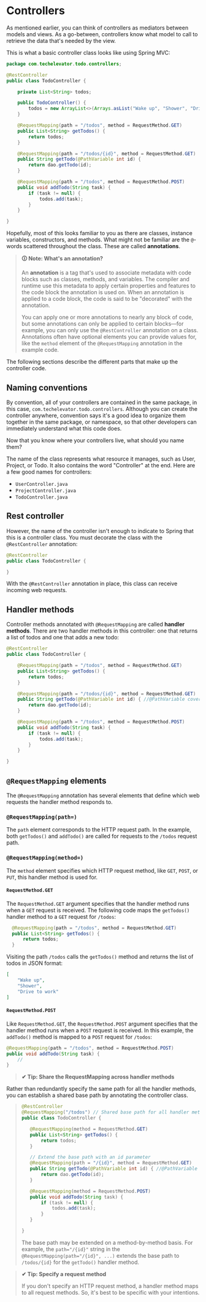 # Controllers

As mentioned earlier, you can think of controllers as mediators between models and views. As a go-between, controllers know what model to call to retrieve the data that's needed by the view.

This is what a basic controller class looks like using Spring MVC:

```java
package com.techelevator.todo.controllers;

@RestController
public class TodoController {

    private List<String> todos;

    public TodoController() {
        todos = new ArrayList<>(Arrays.asList("Wake up", "Shower", "Drive to work"));
    }

    @RequestMapping(path = "/todos", method = RequestMethod.GET)
    public List<String> getTodos() {
        return todos;
    }

    @RequestMapping(path = "/todos/{id}", method = RequestMethod.GET)
    public String getTodo(@PathVariable int id) {
        return dao.getTodo(id);
    }

    @RequestMapping(path = "/todos", method = RequestMethod.POST)
    public void addTodo(String task) {
        if (task != null) {
            todos.add(task);
        }
    }

}
```

Hopefully, most of this looks familiar to you as there are classes, instance variables, constructors, and methods. What might not be familiar are the `@`-words scattered throughout the class. These are called **annotations**.

>**🛈 Note: What's an annotation?**
>
>An **annotation** is a tag that's used to associate metadata with code blocks such as classes, methods, and variables. The compiler and runtime use this metadata to apply certain properties and features to the code block the annotation is used on. When an annotation is applied to a code block, the code is said to be "decorated" with the annotation.  
  >
>You can apply one or more annotations to nearly any block of code, but some annotations can only be applied to certain blocks—for example, you can only use the `@RestController` annotation on a class. Annotations often have optional elements you can provide values for, like the `method` element of the `@RequestMapping` annotation in the example code.

The following sections describe the different parts that make up the controller code.

## Naming conventions

By convention, all of your controllers are contained in the same package, in this case, `com.techelevator.todo.controllers`. Although you can create the controller anywhere, convention says it's a good idea to organize them together in the same package, or namespace, so that other developers can immediately understand what this code does.

Now that you know where your controllers live, what should you name them?

The name of the class represents what resource it manages, such as User, Project, or Todo. It also contains the word "Controller" at the end. Here are a few good names for controllers:

-   `UserController.java`
-   `ProjectController.java`
-   `TodoController.java`

## Rest controller

However, the name of the controller isn't enough to indicate to Spring that this is a controller class. You must decorate the class with the `@RestController` annotation:

```java
@RestController
public class TodoController {

}
```

With the `@RestController` annotation in place, this class can receive incoming web requests.

## Handler methods

Controller methods annotated with `@RequestMapping` are called **handler methods**. There are two handler methods in this controller: one that returns a list of todos and one that adds a new todo:

```java
@RestController
public class TodoController {

    @RequestMapping(path = "/todos", method = RequestMethod.GET)
    public List<String> getTodos() {
        return todos;
    }

    @RequestMapping(path = "/todos/{id}", method = RequestMethod.GET)
    public String getTodo(@PathVariable int id) { //@PathVariable covered later in unit
        return dao.getTodo(id);
    }

    @RequestMapping(path = "/todos", method = RequestMethod.POST)
    public void addTodo(String task) {
        if (task != null) {
            todos.add(task);
        }
    }

}
```

## `@RequestMapping` elements

The `@RequestMapping` annotation has several elements that define which web requests the handler method responds to.

### `@RequestMapping(path=)`

The `path` element corresponds to the HTTP request path. In the example, both `getTodos()` and `addTodo()` are called for requests to the `/todos` request path.

### `@RequestMapping(method=)`

The `method` element specifies which HTTP request method, like `GET`, `POST`, or `PUT`, this handler method is used for.

#### `RequestMethod.GET`

The `RequestMethod.GET` argument specifies that the handler method runs when a `GET` request is received. The following code maps the `getTodos()` handler method to a `GET` request for `/todos`:

```java
  @RequestMapping(path = "/todos", method = RequestMethod.GET)
  public List<String> getTodos() {
      return todos;
  }
```

Visiting the path `/todos` calls the `getTodos()` method and returns the list of todos in JSON format:

```json
[
    "Wake up",
    "Shower",
    "Drive to work"
]
```

#### `RequestMethod.POST`

Like `RequestMethod.GET`, the `RequestMethod.POST` argument specifies that the handler method runs when a `POST` request is received. In this example, the `addTodo()` method is mapped to a `POST` request for `/todos`:

```java
@RequestMapping(path = "/todos", method = RequestMethod.POST)
public void addTodo(String task) {
    //
}
```

>**✔ Tip: Share the RequestMapping across handler methods**
>
Rather than redundantly specify the same path for all the handler methods, you can establish a shared base path by annotating the controller class.
>
>```java
>@RestController
>@RequestMapping("/todos") // Shared base path for all handler methods
>public class TodoController {
>
>    @RequestMapping(method = RequestMethod.GET)
>    public List<String> getTodos() {
>        return todos;
>    }
>
>    // Extend the base path with an id parameter
>    @RequestMapping(path = "/{id}", method = RequestMethod.GET)
>    public String getTodo(@PathVariable int id) { //@PathVariable covered later in unit
>        return dao.getTodo(id);
>    }
>
>    @RequestMapping(method = RequestMethod.POST)
>    public void addTodo(String task) {
>        if (task != null) {
>            todos.add(task);
>        }
>    }
>
>}
>```
>
>The base path may be extended on a method-by-method basis. For example, the `path="/{id}"` string in the `@RequestMapping(path="/{id}", ...)` extends the base path to `/todos/{id}` for the `getTodo()` handler method.

>**✔ Tip: Specify a request method**
>
>If you don't specify an HTTP request method, a handler method maps to all request methods. So, it's best to be specific with your intentions.